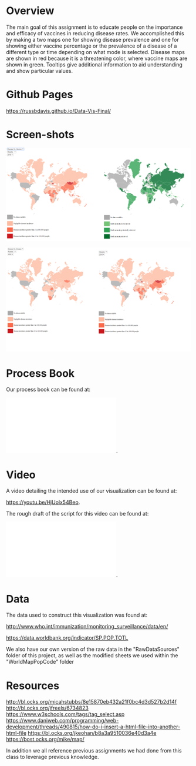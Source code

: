 # Overview

The main goal of this assignment is to educate people on the importance and efficacy of vaccines in reducing disease rates. We accomplished this by making a two maps one for showing disease prevalence and one for showing either vaccine percentage or the prevalence of a disease of a different type or time depending on what mode is selected. Disease maps are shown in red because it is a threatening color, where vaccine maps are shown in green. Tooltips give additional information to aid understanding and show particular values.

# Github Pages

https://russbdavis.github.io/Data-Vis-Final/

# Screen-shots

![Disease Vs. Vaccine](img/DiseaseVsVaccineFinal.png)

![Disease Vs. Disease Final](img/DiseaseVsDiseaseFinal.png)

# Process Book

Our process book can be found at: 

![Process Book](ProcessBook/ProcessBook.md).

# Video

A video detailing the intended use of our visualization can be found at:

https://youtu.be/HjUolx54Beo. 

The rough draft of the script for this video can be found at:

![Video Script](Script.pdf).

# Data

The data used to construct this visualization was found at:

http://www.who.int/immunization/monitoring_surveillance/data/en/

https://data.worldbank.org/indicator/SP.POP.TOTL

We also have our own version of the raw data in the "RawDataSources" folder of this project, as well as the modified sheets we used within the "WorldMapPopCode" folder

# Resources

http://bl.ocks.org/micahstubbs/8e15870eb432a21f0bc4d3d527b2d14f
http://bl.ocks.org/jfreels/6734823
https://www.w3schools.com/tags/tag_select.asp
https://www.daniweb.com/programming/web-development/threads/490815/how-do-i-insert-a-html-file-into-another-html-file
https://bl.ocks.org/jkeohan/b8a3a9510036e40d3a4e
https://bost.ocks.org/mike/map/

In addition we all reference previous assignments we had done from this class to leverage previous knowledge.

